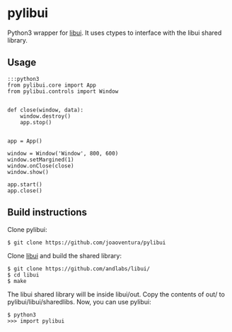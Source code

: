 # pylibui

Python3 wrapper for [libui](https://github.com/andlabs/libui/). It uses ctypes 
to interface with the libui shared library.


## Usage

    :::python3    
    from pylibui.core import App
    from pylibui.controls import Window
    
    
    def close(window, data):
        window.destroy()
        app.stop()
    
    
    app = App()
    
    window = Window('Window', 800, 600)
    window.setMargined(1)
    window.onClose(close)
    window.show()
    
    app.start()
    app.close()


## Build instructions

Clone pylibui:

    $ git clone https://github.com/joaoventura/pylibui

Clone [libui](https://github.com/andlabs/libui/) and build the shared library: 

    $ git clone https://github.com/andlabs/libui/
    $ cd libui
    $ make

The libui shared library will be inside libui/out. Copy the contents of out/ 
to pylibui/libui/sharedlibs. Now, you can use pylibui:

    $ python3
    >>> import pylibui
